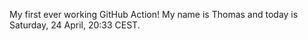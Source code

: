 My first ever working GitHub Action!
My name is Thomas and today is Saturday, 24 April, 20:33 CEST. 
